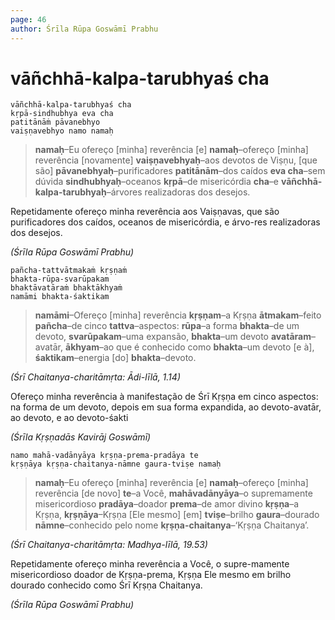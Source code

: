 ```yaml
---
page: 46
author: Śrīla Rūpa Goswāmī Prabhu
---
```


# vāñchhā-kalpa-tarubhyaś cha

    vāñchhā-kalpa-tarubhyaś cha
    kṛpā-sindhubhya eva cha
    patitānāṁ pāvanebhyo
    vaiṣṇavebhyo namo namaḥ

> **namaḥ**–Eu ofereço [minha] reverência [e] **namaḥ**–ofereço [minha] reverência [novamente] **vaiṣṇavebhyaḥ**–aos devotos de Viṣṇu, [que são] **pāvanebhyaḥ**–purificadores **patitānām**–dos caídos **eva cha**–sem dúvida **sindhubhyaḥ**–oceanos **kṛpā**–de misericórdia **cha**–e **vāñchhā-kalpa-tarubhyaḥ**–árvores realizadoras dos desejos.

Repetidamente ofereço minha reverência aos Vaiṣṇavas, que são purificadores dos caídos, oceanos de misericórdia, e árvo-res realizadoras dos desejos.

*(Śrīla Rūpa Goswāmī Prabhu)*

    pañcha-tattvātmakaṁ kṛṣṇaṁ
    bhakta-rūpa-svarūpakam
    bhaktāvatāraṁ bhaktākhyaṁ
    namāmi bhakta-śaktikam

> **namāmi**–Ofereço [minha] reverência **kṛṣṇam**–a Kṛṣṇa **ātmakam**–feito **pañcha**–de cinco **tattva**–aspectos: **rūpa**–a forma **bhakta**–de um devoto, **svarūpakam**–uma expansão, **bhakta**–um devoto **avatāram**–avatār, **ākhyam**–ao que é conhecido como **bhakta**–um devoto [e à], **śaktikam**–energia [do] **bhakta**–devoto.

*(Śrī Chaitanya-charitāmṛta: Ādi-līlā, 1.14)*

Ofereço minha reverência à manifestação de Śrī Kṛṣṇa em cinco aspectos: na forma de um devoto, depois em sua forma expandida, ao devoto-avatār, ao devoto, e ao devoto-śakti

*(Śrīla Kṛṣṇadās Kavirāj Goswāmī)*

    namo mahā-vadānyāya kṛṣṇa-prema-pradāya te
    kṛṣṇāya kṛṣṇa-chaitanya-nāmne gaura-tviṣe namaḥ

> **namaḥ**–Eu ofereço [minha] reverência [e] **namaḥ**–ofereço [minha] reverência [de novo] **te**–a Você, **mahāvadānyāya**–o supremamente misericordioso **pradāya**–doador **prema**–de amor divino **kṛṣṇa**–a Kṛṣṇa, **kṛṣṇāya**–Kṛṣṇa [Ele mesmo] [em] **tviṣe**–brilho **gaura**–dourado **nāmne**–conhecido pelo nome **kṛṣṇa-chaitanya**–‘Kṛṣṇa Chaitanya’.

*(Śrī Chaitanya-charitāmṛta: Madhya-līlā, 19.53)*

Repetidamente ofereço minha reverência a Você, o supre-mamente misericordioso doador de Kṛṣṇa-prema, Kṛṣṇa Ele mesmo em brilho dourado conhecido como Śrī Kṛṣṇa Chaitanya.

*(Śrīla Rūpa Goswāmī Prabhu)*

